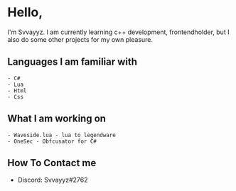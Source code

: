 # Hello,
I'm Svvayyz. I am currently learning c++ development, frontendholder, but I also do some other projects for my own pleasure. 
## Languages I am familiar with
```
- C#
- Lua
- Html
- Css
```
## What I am working on
```
- Waveside.lua - lua to legendware
- OneSec - Obfcusator for C#
```
## How To Contact me
- Discord: Svvayyz#2762

